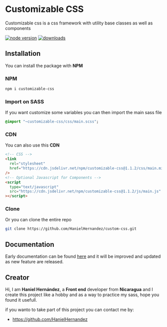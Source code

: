 # Customizable CSS

Customizable css is a css framework with utility base classes as well as components

[![node version](https://img.shields.io/npm/v/customizable-css.svg?style=flat-square)](https://www.npmjs.com/package/customizable-css/)
[![downloads](https://img.shields.io/npm/dm/customizable-css.svg?style=flat-square)](https://www.npmjs.com/package/customizable-css/)

## Installation

You can install the package with **NPM**

### NPM

```bash
npm i customizable-css
```

### Import on SASS

If you want customize some variables you can then import the main sass file

```sass
@import "~customizable-css/css/main.scss";
```

### CDN

You can also use this **CDN**

```html
<!-- CSS -->
<link
  rel="stylesheet"
  href="https://cdn.jsdelivr.net/npm/customizable-css@1.1.2/css/main.min.css"
/>
<!-- Optional Javascript for Components -->
<script
  type="text/javascript"
  src="https://cdn.jsdelivr.net/npm/customizable-css@1.1.2/js/main.js"
></script>
```

### Clone

Or you can clone the entire repo

```bash
git clone https://github.com/HanielHernandez/custom-css.git
```

## Documentation

Early documentation can be found [here](https://hanielhernandez.github.io/custom-css/) and it will be improved and updated as new feature are released.

## Creator

Hi, I am **Haniel Hernández**, a **Front end** developer from **Nicaragua** and I create this project like a hobby and as a way to practice my sass, hope you found it usefull.

if you wanto to take part of this project you can contact me by:

- <https://github.com/HanielHernandez>
